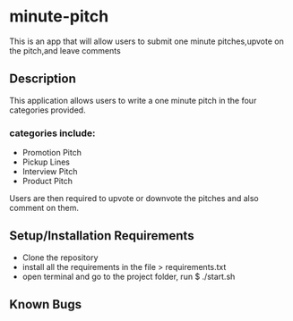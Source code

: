 # minute-pitch

This is an app that will allow users to submit one minute pitches,upvote on the pitch,and leave comments 

## Description

This application allows users to write a one minute pitch in the four categories provided.

### categories include:

* Promotion Pitch
* Pickup Lines
* Interview Pitch
* Product Pitch

Users are then required to upvote or downvote the pitches and also comment on them.

## Setup/Installation Requirements

* Clone the repository
* install all the requirements in the file > requirements.txt
* open terminal and go to the project folder, run $ ./start.sh

## Known Bugs


